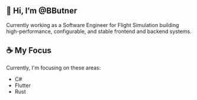 ## 👋 Hi, I’m @BButner

Currently working as a Software Engineer for Flight Simulation building high-performance, configurable, and stable frontend and backend systems.

## ☕ My Focus
Currently, I'm focusing on these areas:

- C#
- Flutter
- Rust
